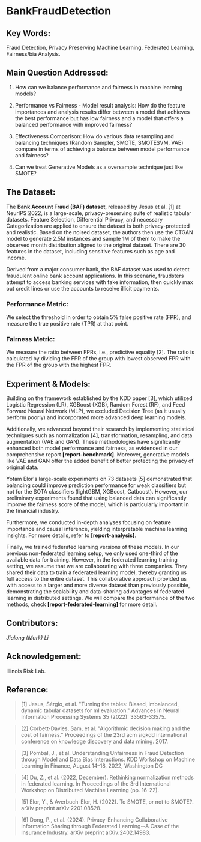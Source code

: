 # BankFraudDetection

## Key Words:
Fraud Detection, Privacy Preserving Machine Learning, Federated Learning, Fairness/bia Analysis.

## Main Question Addressed:

1. How can we balance performance and fairness in machine learning models?

2. Performance vs Fairness - Model result analysis: How do the feature importances and analysis results differ between a model that achieves the best performance but has low fairness and a model that offers a balanced performance with improved fairness?

3. Effectiveness Comparison: How do various data resampling and balancing techniques (Random Sampler, SMOTE, SMOTESVM, VAE) compare in terms of achieving a balance between model performance and fairness?

4. Can we treat Generative Models as a oversample technique just like SMOTE?

## The Dataset:
The **Bank Account Fraud (BAF) dataset**, released by Jesus et al. [1] at NeurIPS 2022, is a large-scale, privacy-preserving suite of realistic tabular datasets. Feature Selection, Differential Privacy, and necessary Categorization are applied to ensure the dataset is both privacy-protected and realistic. Based on the noised dataset, the authors then use the CTGAN model to generate 2.5M instances and sample 1M of them to make the observed month distribution aligned to the original dataset. There are 30 features in the dataset, including sensitive features such as age and income.

Derived from a major consumer bank, the BAF dataset was used to detect fraudulent online bank account applications. In this scenario, fraudsters attempt to access banking services with fake information, then quickly max out credit lines or use the accounts to receive illicit payments.

### Performance Metric:
We select the threshold in order to obtain 5% false positive rate (FPR), and measure the true positive rate (TPR) at that point.

### Fairness Metric:
We measure the ratio between FPRs, i.e., predictive equality [2]. The ratio is calculated by dividing the FPR of the group with lowest observed FPR with the FPR of the group with the highest FPR.

## Experiment & Models:
Building on the framework established by the KDD paper [3], which utilized Logistic Regression (LR), XGBoost (XGB), Random Forest (RF), and Feed Forward Neural Network (MLP), we excluded Decision Tree (as it usually perform poorly) and incorporated more advanced deep learning models.

Additionally, we advanced beyond their research by implementing statistical techniques such as normalization [4], transformation, resampling, and data augmentation (VAE and GAN). These methodologies have significantly enhanced both model performance and fairness, as evidenced in our comprehensive report **[report-benchmark]**. Moreover, generative models like VAE and GAN offer the added benefit of better protecting the privacy of original data.

Yotam Elor's large-scale experiments on 73 datasets [5] demonstrated that balancing could improve prediction performance for weak classifiers but not for the SOTA classifiers (lightGBM, XGBoost, Catboost). However, our preliminary experiments found that using balanced data can significantly improve the fairness score of the model,  which is particularly important in the financial industry.

Furthermore, we conducted in-depth analyses focusing on feature importance and causal inference, yielding interpretable machine learning insights. For more details, refer to **[report-analysis]**.

Finally, we trained federated learning versions of these models. In our previous non-federated learning setup, we only used one-third of the available data for training. However, in the federated learning training setting, we assume that we are collaborating with three companies. They shared their data to train a federated learning model, thereby granting us full access to the entire dataset. This collaborative approach provided us with access to a larger and more diverse dataset than previously possible, demonstrating the scalability and data-sharing advantages of federated learning in distributed settings. We will compare the performance of the two methods, check **[report-federated-learning]** for more detail.

## Contributors:
*Jialong (Mark) Li*

## Acknowledgement:
Illinois Risk Lab.

## Reference:
> [1] Jesus, Sérgio, et al. "Turning the tables: Biased, imbalanced, dynamic tabular datasets for ml evaluation." Advances in Neural Information Processing Systems 35 (2022): 33563-33575.

> [2] Corbett-Davies, Sam, et al. "Algorithmic decision making and the cost of fairness." Proceedings of the 23rd acm sigkdd international conference on knowledge discovery and data mining. 2017.

> [3] Pombal, J., et al. Understanding Unfairness in Fraud Detection through Model and Data Bias Interactions. KDD Workshop on Machine Learning in Finance, August 14–18, 2022, Washington DC

> [4] Du, Z., et al. (2022, December). Rethinking normalization methods in federated learning. In Proceedings of the 3rd International Workshop on Distributed Machine Learning (pp. 16-22).

> [5] Elor, Y., & Averbuch-Elor, H. (2022). To SMOTE, or not to SMOTE?. arXiv preprint arXiv:2201.08528.

> [6] Dong, P., et al. (2024). Privacy-Enhancing Collaborative Information Sharing through Federated Learning--A Case of the Insurance Industry. arXiv preprint arXiv:2402.14983.

